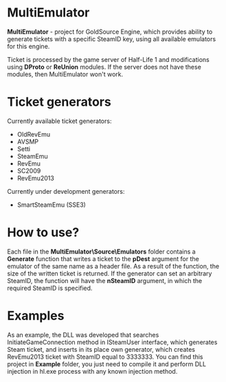 # MultiEmulator

**MultiEmulator** - project for GoldSource Engine, which provides ability to generate tickets with a specific SteamID key, using all available emulators for this engine.

Ticket is processed by the game server of Half-Life 1 and modifications using **DProto** or **ReUnion** modules. If the server does not have these modules, then MultiEmulator won't work.

# Ticket generators

Currently available ticket generators: 
* OldRevEmu
* AVSMP
* Setti
* SteamEmu
* RevEmu
* SC2009
* RevEmu2013

Currently under development generators:
* SmartSteamEmu (SSE3)

# How to use?
Each file in the **MultiEmulator\Source\Emulators** folder contains a **Generate** function that writes a ticket to the **pDest** argument for the emulator of the same name as a header file. As a result of the function, the size of the written ticket is returned. If the generator can set an arbitrary SteamID, the function will have the **nSteamID** argument, in which the required SteamID is specified.

# Examples
As an example, the DLL was developed that searches InitiateGameConnection method in ISteamUser interface, which generates Steam ticket, and inserts in its place own generator, which creates RevEmu2013 ticket with SteamID equal to 3333333. You can find this project in **Example** folder, you just need to compile it and perform DLL injection in hl.exe process with any known injection method.